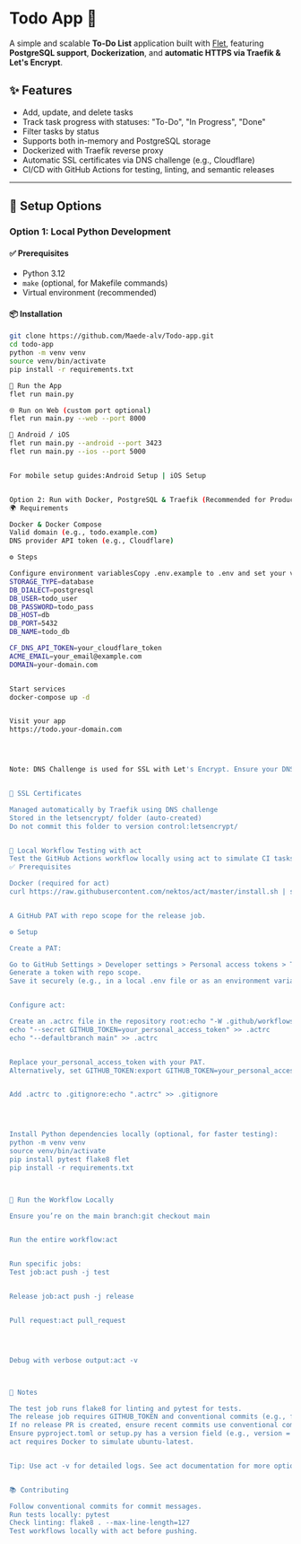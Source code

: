 # Todo App 📝

A simple and scalable **To-Do List** application built with [Flet](https://flet.dev/), featuring **PostgreSQL support**, **Dockerization**, and **automatic HTTPS via Traefik & Let's Encrypt**.

## ✨ Features
- Add, update, and delete tasks
- Track task progress with statuses: "To-Do", "In Progress", "Done"
- Filter tasks by status
- Supports both in-memory and PostgreSQL storage
- Dockerized with Traefik reverse proxy
- Automatic SSL certificates via DNS challenge (e.g., Cloudflare)
- CI/CD with GitHub Actions for testing, linting, and semantic releases

---

## 🧰 Setup Options

### Option 1: Local Python Development

#### ✅ Prerequisites
- Python 3.12
- `make` (optional, for Makefile commands)
- Virtual environment (recommended)

#### 📦 Installation
```sh
git clone https://github.com/Maede-alv/Todo-app.git
cd todo-app
python -m venv venv
source venv/bin/activate
pip install -r requirements.txt

🚀 Run the App
flet run main.py

🌐 Run on Web (custom port optional)
flet run main.py --web --port 8000

📱 Android / iOS
flet run main.py --android --port 3423
flet run main.py --ios --port 5000


For mobile setup guides:Android Setup | iOS Setup


Option 2: Run with Docker, PostgreSQL & Traefik (Recommended for Production) 🐳🔒
🌍 Requirements

Docker & Docker Compose
Valid domain (e.g., todo.example.com)
DNS provider API token (e.g., Cloudflare)

⚙️ Steps

Configure environment variablesCopy .env.example to .env and set your values:
STORAGE_TYPE=database
DB_DIALECT=postgresql
DB_USER=todo_user
DB_PASSWORD=todo_pass
DB_HOST=db
DB_PORT=5432
DB_NAME=todo_db

CF_DNS_API_TOKEN=your_cloudflare_token
ACME_EMAIL=your_email@example.com
DOMAIN=your-domain.com


Start services
docker-compose up -d


Visit your app
https://todo.your-domain.com




Note: DNS Challenge is used for SSL with Let's Encrypt. Ensure your DNS provider supports API access (e.g., Cloudflare).


🔐 SSL Certificates

Managed automatically by Traefik using DNS challenge
Stored in the letsencrypt/ folder (auto-created)
Do not commit this folder to version control:letsencrypt/


🤖 Local Workflow Testing with act
Test the GitHub Actions workflow locally using act to simulate CI tasks.
✅ Prerequisites

Docker (required for act)
curl https://raw.githubusercontent.com/nektos/act/master/install.sh | sudo bash


A GitHub PAT with repo scope for the release job.

⚙️ Setup

Create a PAT:

Go to GitHub Settings > Developer settings > Personal access tokens > Tokens (classic).
Generate a token with repo scope.
Save it securely (e.g., in a local .env file or as an environment variable).


Configure act:

Create an .actrc file in the repository root:echo "-W .github/workflows/ci.yml" > .actrc
echo "--secret GITHUB_TOKEN=your_personal_access_token" >> .actrc
echo "--defaultbranch main" >> .actrc


Replace your_personal_access_token with your PAT.
Alternatively, set GITHUB_TOKEN:export GITHUB_TOKEN=your_personal_access_token


Add .actrc to .gitignore:echo ".actrc" >> .gitignore




Install Python dependencies locally (optional, for faster testing):
python -m venv venv
source venv/bin/activate
pip install pytest flake8 flet
pip install -r requirements.txt



🚀 Run the Workflow Locally

Ensure you’re on the main branch:git checkout main


Run the entire workflow:act


Run specific jobs:
Test job:act push -j test


Release job:act push -j release


Pull request:act pull_request




Debug with verbose output:act -v



📝 Notes

The test job runs flake8 for linting and pytest for tests.
The release job requires GITHUB_TOKEN and conventional commits (e.g., feat: add feature, fix: resolve bug).
If no release PR is created, ensure recent commits use conventional commits.
Ensure pyproject.toml or setup.py has a version field (e.g., version = "0.3.1").
act requires Docker to simulate ubuntu-latest.


Tip: Use act -v for detailed logs. See act documentation for more options.


📚 Contributing

Follow conventional commits for commit messages.
Run tests locally: pytest
Check linting: flake8 . --max-line-length=127
Test workflows locally with act before pushing.


